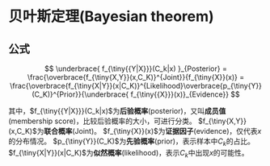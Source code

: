 # 贝叶斯定理(Bayesian theorem)

## 公式

$$
\underbrace{ f_{\tiny{{Y|X}}}(C_k|x) }_{Posterior}
= \frac{\overbrace{f_{\tiny{X,Y}}(x,C_K)}^{Joint}}{f_{\tiny{X}}(x)}
= \frac{\overbrace{f_{\tiny{X|Y}}(x|C_K)}^{Likelihood}\overbrace{p_{\tiny{Y}}(C_K)}^{Prior}}{\underbrace{ f_{\tiny{{X}}}(x)}_{Evidence}}
$$

其中，$f_{\tiny{{Y|X}}}(C_k|x)$为**后验概率**(posterior)，又叫**成员值**(membership score)，比较后验概率的大小，可进行分类。
$f_{\tiny{X,Y}}(x,C_K)$为**联合概率**(Joint)。
$f_{\tiny{X}}(x)$为**证据因子**(evidence)，仅代表$x$的分布情况。
$p_{\tiny{Y}}(C_K)$为**先验概率**(prior)，表示样本中$C_k$的占比。
$f_{\tiny{X|Y}}(x|C_K)$为**似然概率**(likelihood)，表示$C_k$中出现$x$的可能性。

